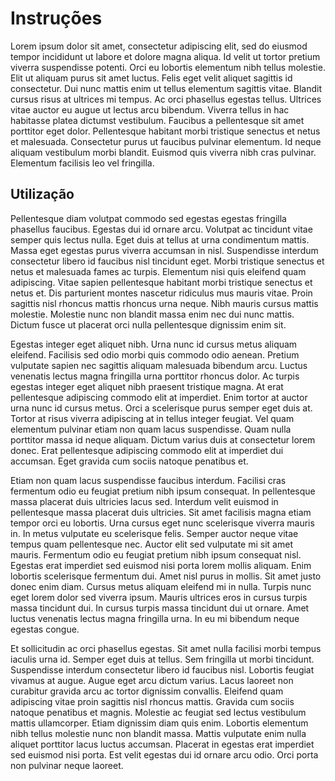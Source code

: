 # Instruções

Lorem ipsum dolor sit amet, consectetur adipiscing elit, sed do eiusmod tempor incididunt ut labore et dolore magna aliqua. Id velit ut tortor pretium viverra suspendisse potenti. Orci eu lobortis elementum nibh tellus molestie. Elit ut aliquam purus sit amet luctus. Felis eget velit aliquet sagittis id consectetur. Dui nunc mattis enim ut tellus elementum sagittis vitae. Blandit cursus risus at ultrices mi tempus. Ac orci phasellus egestas tellus. Ultrices vitae auctor eu augue ut lectus arcu bibendum. Viverra tellus in hac habitasse platea dictumst vestibulum. Faucibus a pellentesque sit amet porttitor eget dolor. Pellentesque habitant morbi tristique senectus et netus et malesuada. Consectetur purus ut faucibus pulvinar elementum. Id neque aliquam vestibulum morbi blandit. Euismod quis viverra nibh cras pulvinar. Elementum facilisis leo vel fringilla.


## Utilização

Pellentesque diam volutpat commodo sed egestas egestas fringilla phasellus faucibus. Egestas dui id ornare arcu. Volutpat ac tincidunt vitae semper quis lectus nulla. Eget duis at tellus at urna condimentum mattis. Massa eget egestas purus viverra accumsan in nisl. Suspendisse interdum consectetur libero id faucibus nisl tincidunt eget. Morbi tristique senectus et netus et malesuada fames ac turpis. Elementum nisi quis eleifend quam adipiscing. Vitae sapien pellentesque habitant morbi tristique senectus et netus et. Dis parturient montes nascetur ridiculus mus mauris vitae. Proin sagittis nisl rhoncus mattis rhoncus urna neque. Nibh mauris cursus mattis molestie. Molestie nunc non blandit massa enim nec dui nunc mattis. Dictum fusce ut placerat orci nulla pellentesque dignissim enim sit.

Egestas integer eget aliquet nibh. Urna nunc id cursus metus aliquam eleifend. Facilisis sed odio morbi quis commodo odio aenean. Pretium vulputate sapien nec sagittis aliquam malesuada bibendum arcu. Luctus venenatis lectus magna fringilla urna porttitor rhoncus dolor. Ac turpis egestas integer eget aliquet nibh praesent tristique magna. At erat pellentesque adipiscing commodo elit at imperdiet. Enim tortor at auctor urna nunc id cursus metus. Orci a scelerisque purus semper eget duis at. Tortor at risus viverra adipiscing at in tellus integer feugiat. Vel quam elementum pulvinar etiam non quam lacus suspendisse. Quam nulla porttitor massa id neque aliquam. Dictum varius duis at consectetur lorem donec. Erat pellentesque adipiscing commodo elit at imperdiet dui accumsan. Eget gravida cum sociis natoque penatibus et.

Etiam non quam lacus suspendisse faucibus interdum. Facilisi cras fermentum odio eu feugiat pretium nibh ipsum consequat. In pellentesque massa placerat duis ultricies lacus sed. Interdum velit euismod in pellentesque massa placerat duis ultricies. Sit amet facilisis magna etiam tempor orci eu lobortis. Urna cursus eget nunc scelerisque viverra mauris in. In metus vulputate eu scelerisque felis. Semper auctor neque vitae tempus quam pellentesque nec. Auctor elit sed vulputate mi sit amet mauris. Fermentum odio eu feugiat pretium nibh ipsum consequat nisl. Egestas erat imperdiet sed euismod nisi porta lorem mollis aliquam. Enim lobortis scelerisque fermentum dui. Amet nisl purus in mollis. Sit amet justo donec enim diam. Cursus metus aliquam eleifend mi in nulla. Turpis nunc eget lorem dolor sed viverra ipsum. Mauris ultrices eros in cursus turpis massa tincidunt dui. In cursus turpis massa tincidunt dui ut ornare. Amet luctus venenatis lectus magna fringilla urna. In eu mi bibendum neque egestas congue.

Et sollicitudin ac orci phasellus egestas. Sit amet nulla facilisi morbi tempus iaculis urna id. Semper eget duis at tellus. Sem fringilla ut morbi tincidunt. Suspendisse interdum consectetur libero id faucibus nisl. Lobortis feugiat vivamus at augue. Augue eget arcu dictum varius. Lacus laoreet non curabitur gravida arcu ac tortor dignissim convallis. Eleifend quam adipiscing vitae proin sagittis nisl rhoncus mattis. Gravida cum sociis natoque penatibus et magnis. Molestie ac feugiat sed lectus vestibulum mattis ullamcorper. Etiam dignissim diam quis enim. Lobortis elementum nibh tellus molestie nunc non blandit massa. Mattis vulputate enim nulla aliquet porttitor lacus luctus accumsan. Placerat in egestas erat imperdiet sed euismod nisi porta. Est velit egestas dui id ornare arcu odio. Orci porta non pulvinar neque laoreet.